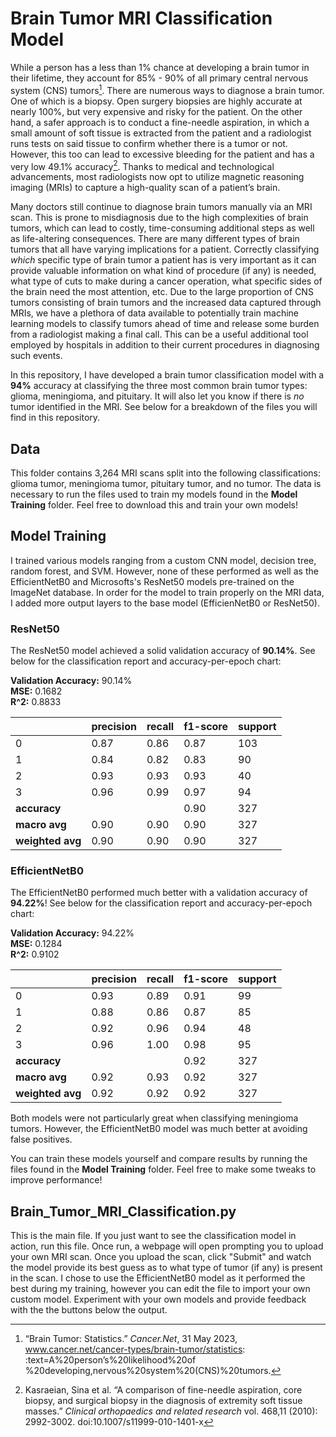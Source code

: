 # Brain Tumor MRI Classification Model

While a person has a less than 1% chance at developing a brain tumor in their lifetime, they account for 85% - 90% of
all primary central nervous system (CNS) tumors[^1]. There are numerous ways to diagnose a brain tumor. One of which
is a biopsy. Open surgery biopsies are highly accurate at nearly 100%, but very expensive and risky for the patient. On
the other hand, a safer approach is to conduct a fine-needle aspiration, in which a small amount of soft tissue is extracted
from the patient and a radiologist runs tests on said tissue to confirm whether there is a tumor or not. However, this too
can lead to excessive bleeding for the patient and has a very low 49.1% accuracy[^2]. Thanks to medical and technological
advancements, most radiologists now opt to utilize magnetic reasoning imaging (MRIs) to capture a high-quality scan of
a patient’s brain.

Many doctors still continue to diagnose brain tumors manually via an MRI scan. This is prone to misdiagnosis due to
the high complexities of brain tumors, which can lead to costly, time-consuming additional steps as well as life-altering
consequences. There are many different types of brain tumors that all have varying implications for a patient. Correctly
classifying *which* specific type of brain tumor a patient has is very important as it can provide valuable information on
what kind of procedure (if any) is needed, what type of cuts to make during a cancer operation, what specific sides of the
brain need the most attention, etc. Due to the large proportion of CNS tumors consisting of brain tumors and the increased
data captured through MRIs, we have a plethora of data available to potentially train machine learning models to classify
tumors ahead of time and release some burden from a radiologist making a final call. This can be a useful additional tool
employed by hospitals in addition to their current procedures in diagnosing such events.

In this repository, I have developed a brain tumor classification model with a **94%** accuracy at classifying the three most common brain tumor types: glioma, meningioma, and pituitary. It will also let you know if there is *no* tumor identified in the MRI. See below for a breakdown of the files you will find in this repository.

## Data

This folder contains 3,264 MRI scans split into the following classifications: glioma tumor, meningioma tumor, pituitary tumor, and no tumor. The data is necessary to run the files used to train my models found in the **Model Training** folder. Feel free to download this and train your own models!

## Model Training

I trained various models ranging from a custom CNN model, decision tree, random forest, and SVM. However, none of these performed as well as the EfficientNetB0 and Microsofts's ResNet50 models pre-trained on the ImageNet database. In order for the model to train properly on the MRI data, I added more output layers to the base model (EfficienNetB0 or ResNet50).

### ResNet50

The ResNet50 model achieved a solid validation accuracy of **90.14%**. See below for the classification report and accuracy-per-epoch chart:

**Validation Accuracy:** 90.14%\
**MSE:** 0.1682\
**R^2:** 0.8833

|              | **precision** | **recall** | **f1-score** | **support** |
| ------------ | --------- | ------ | -------- | ------- |
| 0            | 0.87      | 0.86   | 0.87     | 103     |
| 1            | 0.84      | 0.82   | 0.83     | 90      |
| 2            | 0.93      | 0.93   | 0.93     | 40      |
| 3            | 0.96      | 0.99   | 0.97     | 94      |
| **accuracy**     |           |        | 0.90     | 327     |
| **macro avg**    | 0.90      | 0.90   | 0.90     | 327     |
| **weighted avg** | 0.90      | 0.90   | 0.90     | 327     |

### EfficientNetB0

The EfficientNetB0 performed much better with a validation accuracy of **94.22%**! See below for the classification report and accuracy-per-epoch chart:

**Validation Accuracy:** 94.22%\
**MSE:** 0.1284\
**R^2:** 0.9102

|              | **precision** | **recall** | **f1-score** | **support** |
| ------------ | --------- | ------ | -------- | ------- |
| 0            | 0.93      | 0.89   | 0.91     | 99      |
| 1            | 0.88      | 0.86   | 0.87     | 85      |
| 2            | 0.92      | 0.96   | 0.94     | 48      |
| 3            | 0.96      | 1.00   | 0.98     | 95      |
| **accuracy**     |           |        | 0.92     | 327     |
| **macro avg**    | 0.92      | 0.93   | 0.92     | 327     |
| **weighted avg** | 0.92      | 0.92   | 0.92     | 327     |

Both models were not particularly great when classifying meningioma tumors. However, the EfficientNetB0 model was much better at avoiding false positives.

You can train these models yourself and compare results by running the files found in the **Model Training** folder. Feel free to make some tweaks to improve performance!

## Brain_Tumor_MRI_Classification.py

This is the main file. If you just want to see the classification model in action, run this file. Once run, a webpage will open prompting you to upload your own MRI scan. Once you upload the scan, click "Submit" and watch the model provide its best guess as to what type of tumor (if any) is present in the scan. I chose to use the EfficientNetB0 model as it performed the best during my training, however you can edit the file to import your own custom model. Experiment with your own models and provide feedback with the the buttons below the output.

[^1]: “Brain Tumor: Statistics.” *Cancer.Net*, 31 May 2023, www.cancer.net/cancer-types/brain-tumor/statistics: :text=A%20person’s%20likelihood%20of
%20developing,nervous%20system%20(CNS)%20tumors.
[^2]: Kasraeian, Sina et al. “A comparison of fine-needle aspiration, core biopsy, and surgical biopsy in the diagnosis of extremity soft tissue masses.”
*Clinical orthopaedics and related research* vol. 468,11 (2010): 2992-3002. doi:10.1007/s11999-010-1401-x
